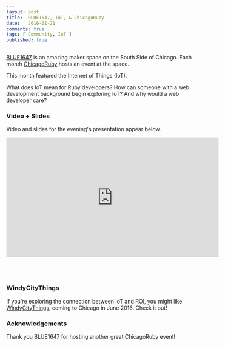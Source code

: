 ```yaml
---
layout: post
title:  BLUE1647, IoT, & ChicagoRuby
date:   2016-01-21
comments: true
tags: [ Community, IoT ]
published: true
---
```

[BLUE1647](http://blue1647.com) is an amazing maker space on the South Side of Chicago. Each month [ChicagoRuby](http://chicagoruby.org) hosts an event at the space.

This month featured the Internet of Things (IoT).

<!--more-->

What does IoT mean for Ruby developers? How can someone with a web development background begin exploring IoT? And why would a web developer care?

### Video + Slides

Video and slides for the evening's presentation appear below.

<div class="video-container">
<iframe width="560" height="315" src="https://www.youtube.com/embed/ZJdnsQivlik?rel=0" frameborder="0" allowfullscreen></iframe>
</div>

<br/>&nbsp;
<script async class="speakerdeck-embed" data-id="195ed11f9587478ea0158fe67150260d" data-ratio="1.77777777777778" src="//speakerdeck.com/assets/embed.js"></script>

### WindyCityThings

If you're exploring the connection between IoT and ROI, you might like [WindyCityThings](http://windycitythings.com), coming to Chicago in June 2016. Check it out!

### Acknowledgements

Thank you BLUE1647 for hosting another great ChicagoRuby event!
